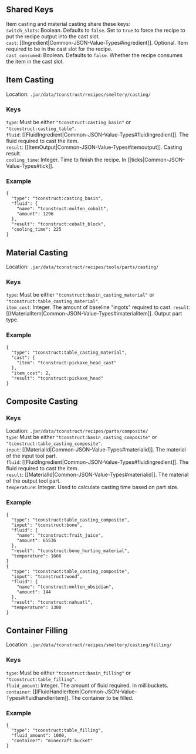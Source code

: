 ## Shared Keys
Item casting and material casting share these keys:  
`switch_slots`: Boolean. Defaults to `false`. Set to `true` to force the recipe to put the recipe output into the cast slot.  
`cast`: [[Ingredient|Common-JSON-Value-Types#ingredient]]. Optional. Item required to be in the cast slot for the recipe.  
`cast_consumed`: Boolean. Defaults to `false`. Whether the recipe consumes the item in the cast slot.  

## Item Casting
Location: `.jar/data/tconstruct/recipes/smeltery/casting/`
### Keys
`type`: Must be either `"tconstruct:casting_basin"` or `"tconstruct:casting_table"`.  
`fluid`: [[FluidIngredient|Common-JSON-Value-Types#fluidingredient]]. The fluid required to cast the item.  
`result`: [[ItemOutput|Common-JSON-Value-Types#itemoutput]]. Casting result.  
`cooling_time`: Integer. Time to finish the recipe. In [[ticks|Common-JSON-Value-Types#tick]].  
### Example
    {
      "type": "tconstruct:casting_basin",
      "fluid": {
        "name": "tconstruct:molten_cobalt",
        "amount": 1296
      },
      "result": "tconstruct:cobalt_block",
      "cooling_time": 225
    }

## Material Casting
Location: `.jar/data/tconstruct/recipes/tools/parts/casting/`
### Keys
`type`: Must be either `"tconstruct:basin_casting_material"` or `"tconstruct:table_casting_material"`.  
`item_cost`: Integer. The amount of baseline "ingots" required to cast.
`result`: [[IMaterialItem|Common-JSON-Value-Types#imaterialitem]]. Output part type.  
### Example
    {
      "type": "tconstruct:table_casting_material",
      "cast": {
        "item": "tconstruct:pickaxe_head_cast"
      },
      "item_cost": 2,
      "result": "tconstruct:pickaxe_head"
    }

## Composite Casting
### Keys
Location: `.jar/data/tconstruct/recipes/parts/composite/`  
`type`: Must be either `"tconstruct:basin_casting_composite"` or `"tconstruct:table_casting_composite"`.  
`input`: [[MaterialId|Common-JSON-Value-Types#materialid]]. The material of the input tool part.  
`fluid`: [[FluidIngredient|Common-JSON-Value-Types#fluidingredient]]. The fluid required to cast the item.  
`result`: [[MaterialId|Common-JSON-Value-Types#materialid]]. The material of the output tool part.  
`temperature`: Integer. Used to calculate casting time based on part size.  
### Example
    {
      "type": "tconstruct:table_casting_composite",
      "input": "tconstruct:bone",
      "fluid": {
        "name": "tconstruct:fruit_juice",
        "amount": 65536
      },
      "result": "tconstruct:bone_hurting_material",
      "temperature": 1666
    }
    {
      "type": "tconstruct:table_casting_composite",
      "input": "tconstruct:wood",
      "fluid": {
        "name": "tconstruct:molten_obsidian",
        "amount": 144
      },
      "result": "tconstruct:nahuatl",
      "temperature": 1300
    }

## Container Filling
Location: `.jar/data/tconstruct/recipes/smeltery/casting/filling/`
### Keys
`type`: Must be either `"tconstruct:basin_filling"` or `"tconstruct:table_filling"`.  
`fluid_amount`: Integer. The amount of fluid required. In millibuckets.  
`container`: [[IFluidHandlerItem|Common-JSON-Value-Types#ifluidhandleritem]]. The container to be filled.  
### Example
    {
      "type": "tconstruct:table_filling",
      "fluid_amount": 1000,
      "container": "minecraft:bucket"
    }

